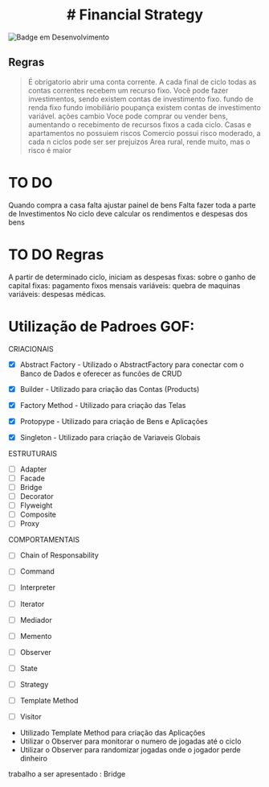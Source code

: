 <h1 align="center"> # Financial Strategy </h1>
  
![Badge em Desenvolvimento](http://img.shields.io/static/v1?label=STATUS&message=EM%20DESENVOLVIMENTO&color=GREEN&style=for-the-badge)

## Regras
> É obrigatorio abrir uma conta corrente.
> A cada final de ciclo todas as contas correntes recebem um recurso fixo.
> Você pode fazer investimentos, sendo
>    existem contas de investimento fixo.
>        fundo de renda fixo
>        fundo imobiliário
>        poupança
>    existem contas de investimento variável.
>        ações
>        cambio
> Voce pode comprar ou vender bens, aumentando o recebimento de recursos fixos a cada ciclo.
>    Casas e apartamentos no possuiem riscos
>    Comercio possui risco moderado, a cada n ciclos pode ser ser prejuizos
>    Area rural, rende muito, mas o risco é maior

# TO DO
Quando compra a casa falta ajustar painel de bens
Falta fazer toda a parte de Investimentos
No ciclo deve calcular os rendimentos e despesas dos bens

# TO DO Regras
A partir de determinado ciclo, iniciam as despesas
    fixas: sobre o ganho de capital
    fixas: pagamento fixos mensais
    variáveis: quebra de maquinas
    variáveis: despesas médicas.


# Utilização de Padroes GOF:

CRIACIONAIS
-   [x] Abstract Factory    - Utilizado o AbstractFactory para conectar com o Banco de Dados e oferecer as funcões de CRUD
-   [x] Builder             - Utilizado para criação das Contas (Products)
-   [x] Factory Method      - Utilizado para criação das Telas
-   [x] Protopype           - Utilizado para criação de Bens e Aplicações
-   [x] Singleton           - Utilizado para criação de Variaveis Globais 


ESTRUTURAIS
-   [ ] Adapter
-   [ ] Facade
-   [ ] Bridge
-   [ ] Decorator
-   [ ] Flyweight
-   [ ] Composite
-   [ ] Proxy

COMPORTAMENTAIS
-   [ ] Chain of Responsability
-   [ ] Command
-   [ ] Interpreter
-   [ ] Iterator
-   [ ] Mediador
-   [ ] Memento
-   [ ] Observer
-   [ ] State
-   [ ] Strategy
-   [ ] Template Method
-   [ ] Visitor


- Utilizado Template Method para criação das Aplicações
- Utilizar o Observer para monitorar o numero de jogadas até o ciclo
- Utilizar o Observer para randomizar jogadas onde o jogador perde dinheiro


trabalho a ser apresentado : Bridge



